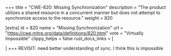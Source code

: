 +++
title = "CWE-820: Missing Synchronization"
description	= "The product utilizes a shared resource in a concurrent manner but does not attempt to synchronize access to the resource."
weight = 820

[extra]
id = 820
name = "Missing Synchronization"
url = "https://cwe.mitre.org/data/definitions/820.html"
vote = "Virtually Impossible"
clippy_helps = false
rust_docs_links = [
	
]
+++
REVISIT: need better understanding of sync. I think this is impossible
